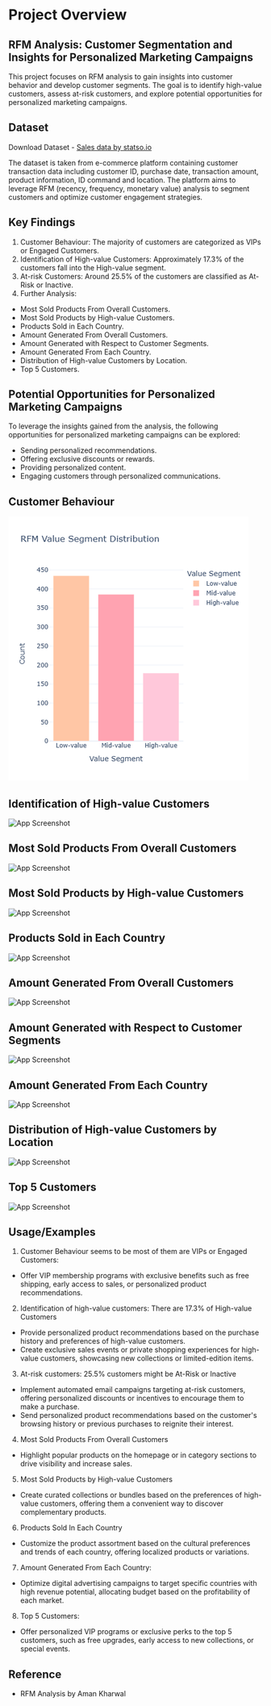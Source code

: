
# Project Overview

## RFM Analysis: Customer Segmentation and Insights for Personalized Marketing Campaigns 
This project focuses on RFM analysis to gain insights into customer behavior and develop customer segments. The goal is to identify high-value customers, assess at-risk customers, and explore potential opportunities for personalized marketing campaigns.


## Dataset

Download Dataset - [Sales data by statso.io](https://statso.io/wp-content/uploads/2023/06/rfm_data.csv)

The dataset is taken from e-commerce platform containing customer transaction data including customer ID, purchase date, transaction amount, product information, ID command and location. The platform aims to leverage RFM (recency, frequency, monetary value) analysis to segment customers and optimize customer engagement strategies.
## Key Findings

1. Customer Behaviour: The majority of customers are categorized as VIPs or Engaged Customers.
2. Identification of High-value Customers: Approximately 17.3% of the customers fall into the High-value segment.
3. At-risk Customers: Around 25.5% of the customers are classified as At-Risk or Inactive.
4. Further Analysis:
- Most Sold Products From Overall Customers.
- Most Sold Products by High-value Customers.
- Products Sold in Each Country.
- Amount Generated From Overall Customers.
- Amount Generated with Respect to Customer Segments.
- Amount Generated From Each Country.
- Distribution of High-value Customers by Location.
- Top 5 Customers.
## Potential Opportunities for Personalized Marketing Campaigns

To leverage the insights gained from the analysis, the following opportunities for personalized marketing campaigns can be explored:

- Sending personalized recommendations.
- Offering exclusive discounts or rewards.
- Providing personalized content.
- Engaging customers through personalized communications.
##  Customer Behaviour

![App Screenshot](https://github.com/Arsathkhan71/RFM-Analysis/blob/main/plots/newplot%20(1).png)

## Identification of High-value Customers

![App Screenshot](https://drive.google.com/file/d/1rG-IK1VnlwYJkzH299k1a3RaMJ2DZy0E/view?usp=drive_link)

## Most Sold Products From Overall Customers

![App Screenshot](https://drive.google.com/file/d/1Ue2C1fAafum_7vs5taoZo-5oxwsDE0to/view?usp=drive_link)

## Most Sold Products by High-value Customers

![App Screenshot](https://drive.google.com/file/d/1OM73-DxwbFNEY1tHEsHEI2g2jph8dtm-/view?usp=drive_link)

## Products Sold in Each Country

![App Screenshot](https://drive.google.com/file/d/1GE2sSO-t2QU6HcOOECLHoVNM37QEY_wY/view?usp=drive_link)

## Amount Generated From Overall Customers

![App Screenshot](https://drive.google.com/file/d/1FMkqkLhyjhUjJHIyUCsim6s8EU_cLfyf/view?usp=drive_link)

## Amount Generated with Respect to Customer Segments 

![App Screenshot](https://drive.google.com/file/d/1dfYTkrzoSVe1TB9BumWBpqQPYJAGdiIj/view?usp=drive_link)

## Amount Generated From Each Country

![App Screenshot](https://drive.google.com/file/d/1qItGrRQ3k9Kmdx-lQmLPPWYAZsgC1TT6/view?usp=drive_link)

## Distribution of High-value Customers by Location

![App Screenshot](https://drive.google.com/file/d/1LAe21GncNDNFPivkt14y236dJyGiy68B/view?usp=drive_link)

## Top 5 Customers

![App Screenshot](https://drive.google.com/file/d/1Dv5wwVuyTVXGyGWXapeBUYPHRU1m4C7y/view?usp=drive_link)
## Usage/Examples

1. Customer Behaviour seems to be most of them are VIPs or Engaged Customers:
- Offer VIP membership programs with exclusive benefits such as free shipping, early access to sales, or personalized product recommendations.

2. Identification of high-value customers: There are 17.3% of High-value Customers
- Provide personalized product recommendations based on the purchase history and preferences of high-value customers.
- Create exclusive sales events or private shopping experiences for high-value customers, showcasing new collections or limited-edition items.

3. At-risk customers: 25.5% customers might be At-Risk or Inactive
- Implement automated email campaigns targeting at-risk customers, offering personalized discounts or incentives to encourage them to make a purchase.
- Send personalized product recommendations based on the customer's browsing history or previous purchases to reignite their interest.

4. Most Sold Products From Overall Customers
- Highlight popular products on the homepage or in category sections to drive visibility and increase sales.

5. Most Sold Products by High-value Customers
- Create curated collections or bundles based on the preferences of high-value customers, offering them a convenient way to discover complementary products.

6. Products Sold In Each Country
- Customize the product assortment based on the cultural preferences and trends of each country, offering localized products or variations.

7. Amount Generated From Each Country:
- Optimize digital advertising campaigns to target specific countries with high revenue potential, allocating budget based on the profitability of each market.

8. Top 5 Customers:
- Offer personalized VIP programs or exclusive perks to the top 5 customers, such as free upgrades, early access to new collections, or special events.


## Reference

- RFM Analysis by Aman Kharwal
